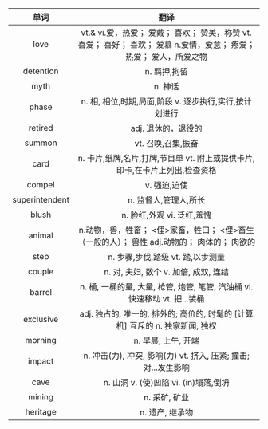 |单词|翻译  |
|:--:|:--:| 
love	|vt.& vi.爱，热爱； 爱戴； 喜欢； 赞美，称赞 vt.喜爱； 喜好； 喜欢； 爱慕 n.爱情，爱意； 疼爱； 热爱； 爱人，所爱之物
detention	|n. 羁押,拘留
myth	|n. 神话
phase	|n. 相, 相位,时期,局面,阶段 v. 逐步执行,实行,按计划进行
retired	|adj. 退休的，退役的
summon	|vt. 召唤,召集,振奋
card	|n. 卡片,纸牌,名片,打牌,节目单 vt. 附上或提供卡片,印卡,在卡片上列出,检查资格
compel	|v. 强迫,迫使
superintendent	|n. 监督人,管理人,所长
blush	|n. 脸红,外观 vi. 泛红,羞愧
animal	|n.动物，兽，牲畜； <俚>家畜，牲口； <俚>畜生（一般的人）； 兽性 adj.动物的； 肉体的； 肉欲的
step	|n. 步骤,步伐,踏级 vt. 踏,以步测量
couple	|n. 对, 夫妇, 数个 v. 加倍, 成双, 连结
barrel	|n. 桶, 一桶的量, 大量, 枪管, 炮管, 笔管, 汽油桶 vi. 快速移动 vt. 把...装桶
exclusive	|adj. 独占的, 唯一的, 排外的; 高价的, 时髦的 [计算机] 互斥的 n. 独家新闻, 独权
morning	|n. 早晨, 上午, 开端
impact	|n. 冲击(力), 冲突, 影响(力) vt. 挤入, 压紧; 撞击; 对...发生影响
cave	|n. 山洞 v. (使)凹陷 vi. (in)塌落,倒坍
mining	|n. 采矿, 矿业
heritage	|n. 遗产, 继承物
